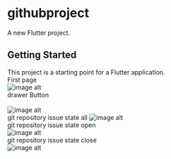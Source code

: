 # githubproject

A new Flutter project.

## Getting Started

This project is a starting point for a Flutter application.<br>
First page
<br>
![image alt](https://github.com/dharmikv25/github-issue-checke/blob/31b72c68bdd80176fb9404233e9ff12d86aaeeba/first%20view.jpg)
<br>
drawer Button
<br>
<br>
![image alt](https://github.com/dharmikv25/github-issue-checke/blob/c4228368c99efbfce09c08a52badc5b0f868a351/screen%20drawerButton.jpg)
<br>
git repository issue state all
![image alt](https://github.com/dharmikv25/github-issue-checke/blob/6346746d4c37a5bfa14142b44a626c19f7583072/git%20repository%20issue%20state%20all.jpg)
<br>
git repository issue state open
<br>
![image alt](https://github.com/dharmikv25/github-issue-checke/blob/b281dfbdb790d16dd4f59788c7913ea535e8830f/git%20repository%20issue%20state%20open.jpg)
<br>
git repository issue state close
<br>
![image alt](https://github.com/dharmikv25/github-issue-checke/blob/289395106f98a15c488aec06dd4f1ec0568ae1cd/git%20repository%20issue%20state%20close.jpg)
